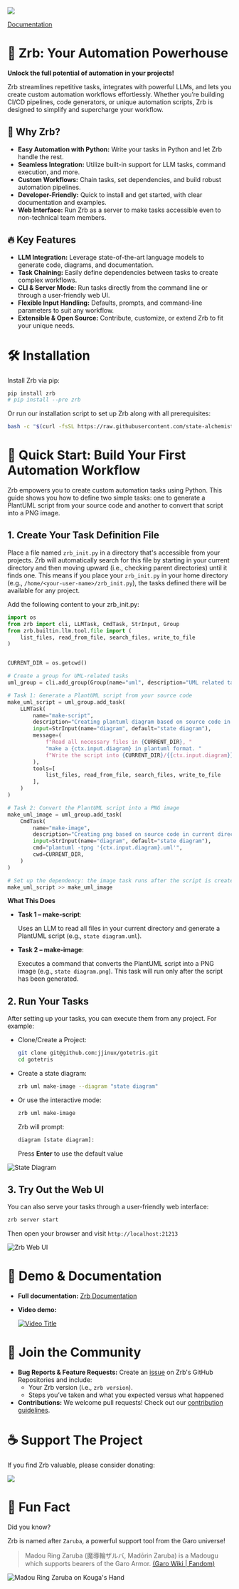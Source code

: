 ![](https://raw.githubusercontent.com/state-alchemists/zrb/main/_images/zrb/android-chrome-192x192.png)

[Documentation](https://github.com/state-alchemists/zrb/blob/main/docs/README.md)

# 🤖 Zrb: Your Automation Powerhouse


**Unlock the full potential of automation in your projects!**

Zrb streamlines repetitive tasks, integrates with powerful LLMs, and lets you create custom automation workflows effortlessly. Whether you’re building CI/CD pipelines, code generators, or unique automation scripts, Zrb is designed to simplify and supercharge your workflow.


## 🚀 Why Zrb?

- **Easy Automation with Python:** Write your tasks in Python and let Zrb handle the rest.
- **Seamless Integration:** Utilize built-in support for LLM tasks, command execution, and more.
- **Custom Workflows:** Chain tasks, set dependencies, and build robust automation pipelines.
- **Developer-Friendly:** Quick to install and get started, with clear documentation and examples.
- **Web Interface:** Run Zrb as a server to make tasks accessible even to non-technical team members.


## 🔥 Key Features

- **LLM Integration:** Leverage state-of-the-art language models to generate code, diagrams, and documentation.
- **Task Chaining:** Easily define dependencies between tasks to create complex workflows.
- **CLI & Server Mode:** Run tasks directly from the command line or through a user-friendly web UI.
- **Flexible Input Handling:** Defaults, prompts, and command-line parameters to suit any workflow.
- **Extensible & Open Source:** Contribute, customize, or extend Zrb to fit your unique needs.


# 🛠️ Installation

Install Zrb via pip:

```bash
pip install zrb
# pip install --pre zrb
```

Or run our installation script to set up Zrb along with all prerequisites:

```bash
bash -c "$(curl -fsSL https://raw.githubusercontent.com/state-alchemists/zrb/main/install.sh)"
```

# 🍲 Quick Start: Build Your First Automation Workflow

Zrb empowers you to create custom automation tasks using Python. This guide shows you how to define two simple tasks: one to generate a PlantUML script from your source code and another to convert that script into a PNG image.

## 1. Create Your Task Definition File

Place a file named `zrb_init.py` in a directory that's accessible from your projects. Zrb will automatically search for this file by starting in your current directory and then moving upward (i.e., checking parent directories) until it finds one. This means if you place your `zrb_init.py` in your home directory (e.g., `/home/<your-user-name>/zrb_init.py`), the tasks defined there will be available for any project.

Add the following content to your zrb_init.py:

```python
import os
from zrb import cli, LLMTask, CmdTask, StrInput, Group
from zrb.builtin.llm.tool.file import (
    list_files, read_from_file, search_files, write_to_file
)


CURRENT_DIR = os.getcwd()

# Create a group for UML-related tasks
uml_group = cli.add_group(Group(name="uml", description="UML related tasks"))

# Task 1: Generate a PlantUML script from your source code
make_uml_script = uml_group.add_task(
    LLMTask(
        name="make-script",
        description="Creating plantuml diagram based on source code in current directory",
        input=StrInput(name="diagram", default="state diagram"),
        message=(
            f"Read all necessary files in {CURRENT_DIR}, "
            "make a {ctx.input.diagram} in plantuml format. "
            f"Write the script into {CURRENT_DIR}/{{ctx.input.diagram}}.uml"
        ),
        tools=[
            list_files, read_from_file, search_files, write_to_file
        ],
    )
)

# Task 2: Convert the PlantUML script into a PNG image
make_uml_image = uml_group.add_task(
    CmdTask(
        name="make-image",
        description="Creating png based on source code in current directory",
        input=StrInput(name="diagram", default="state diagram"),
        cmd="plantuml -tpng '{ctx.input.diagram}.uml'",
        cwd=CURRENT_DIR,
    )
)

# Set up the dependency: the image task runs after the script is created
make_uml_script >> make_uml_image
```

**What This Does**

- **Task 1 – make-script**:

    Uses an LLM to read all files in your current directory and generate a PlantUML script (e.g., `state diagram.uml`).

- **Task 2 – make-image**:

    Executes a command that converts the PlantUML script into a PNG image (e.g., `state diagram.png`). This task will run only after the script has been generated.


## 2. Run Your Tasks

After setting up your tasks, you can execute them from any project. For example:

- Clone/Create a Project:

    ```bash
    git clone git@github.com:jjinux/gotetris.git
    cd gotetris
    ```

- Create a state diagram:

    ```bash
    zrb uml make-image --diagram "state diagram"
    ```

- Or use the interactive mode:

    ```bash
    zrb uml make-image
    ```

    Zrb will prompt:

    ```bash
    diagram [state diagram]:
    ```

    Press **Enter** to use the default value

![State Diagram](https://raw.githubusercontent.com/state-alchemists/zrb/main/_images/state-diagram.png)


## 3. Try Out the Web UI

You can also serve your tasks through a user-friendly web interface:

```bash
zrb server start
```

Then open your browser and visit `http://localhost:21213`

![Zrb Web UI](https://raw.githubusercontent.com/state-alchemists/zrb/main/_images/zrb-web-ui.png)


# 🎥 Demo & Documentation

- **Full documentation:** [Zrb Documentation](https://github.com/state-alchemists/zrb/blob/main/docs/README.md)
- **Video demo:**

    [![Video Title](https://img.youtube.com/vi/W7dgk96l__o/0.jpg)](https://www.youtube.com/watch?v=W7dgk96l__o)


# 🤝 Join the Community

- **Bug Reports & Feature Requests:** Create an [issue](https://github.com/state-alchemists/zrb/issues) on Zrb's GitHub Repositories and include:
    - Your Zrb version (i.e., `zrb version`).
    - Steps you’ve taken and what you expected versus what happened
- **Contributions:** We welcome pull requests! Check out our [contribution guidelines](https://github.com/state-alchemists/zrb/pulls).


# ☕ Support The Project

If you find Zrb valuable, please consider donating:

[![](https://raw.githubusercontent.com/state-alchemists/zrb/main/_images/donator.png)](https://stalchmst.com/donation)

# 🎉 Fun Fact

Did you know?

Zrb is named after `Zaruba`, a powerful support tool from the Garo universe!

> Madou Ring Zaruba (魔導輪ザルバ, Madōrin Zaruba) is a Madougu which supports bearers of the Garo Armor. [(Garo Wiki | Fandom)](https://garo.fandom.com/wiki/Zaruba)

![Madou Ring Zaruba on Kouga's Hand](https://raw.githubusercontent.com/state-alchemists/zrb/main/_images/madou-ring-zaruba.jpg)
